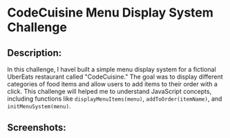 #  CodeCuisine Menu Display System Challenge

## Description:
 
In this challenge, I havel built a simple menu display system for a fictional UberEats restaurant called "CodeCuisine." The goal was to display different categories of food items and allow users to add items to their order with a click. This challenge will helped me to understand JavaScript concepts, including functions like `displayMenuItems(menu)`, `addToOrder(itemName)`, and `initMenuSystem(menu)`.

## Screenshots:


